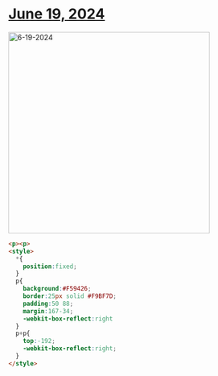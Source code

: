 # [June 19, 2024](https://cssbattle.dev/play/oXHWuJP1uyAlP66lqvFq)

<img src="https://firebasestorage.googleapis.com/v0/b/cssbattleapp.appspot.com/o/user%2Fummd3POvEDfFyeFvVdOMG3OOrwE2%2Ftargets%2Ftarget_UeTVeZF@2x.png?alt=media" width="400" alt="6-19-2024" />

```html
<p><p>
<style>
  *{
    position:fixed;
  }
  p{
    background:#F59426;
    border:25px solid #F9BF7D;
    padding:50 88;
    margin:167-34;
    -webkit-box-reflect:right
  }
  p+p{
    top:-192;
    -webkit-box-reflect:right;
  }
</style>
```
